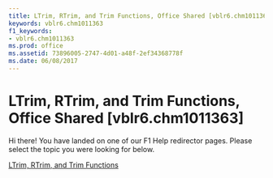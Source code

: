 ```yaml
---
title: LTrim, RTrim, and Trim Functions, Office Shared [vblr6.chm1011363]
keywords: vblr6.chm1011363
f1_keywords:
- vblr6.chm1011363
ms.prod: office
ms.assetid: 73896005-2747-4d01-a48f-2ef34368778f
ms.date: 06/08/2017
---
```



# LTrim, RTrim, and Trim Functions, Office Shared [vblr6.chm1011363]

Hi there! You have landed on one of our F1 Help redirector pages. Please select the topic you were looking for below.

[LTrim, RTrim, and Trim Functions](http://msdn.microsoft.com/library/ffe13d6f-8e7a-3413-98a1-3263c771178b%28Office.15%29.aspx)

